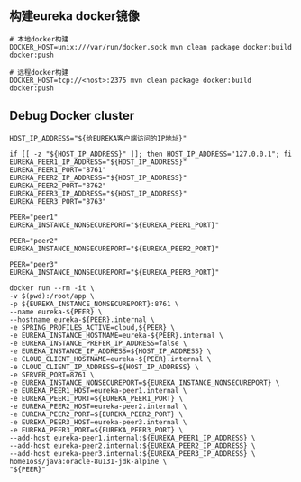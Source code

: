 ## 构建eureka docker镜像   

    # 本地docker构建
    DOCKER_HOST=unix:///var/run/docker.sock mvn clean package docker:build docker:push
    
    # 远程docker构建
    DOCKER_HOST=tcp://<host>:2375 mvn clean package docker:build docker:push

## Debug Docker cluster

    HOST_IP_ADDRESS="${给EUREKA客户端访问的IP地址}"

    if [[ -z "${HOST_IP_ADDRESS}" ]]; then HOST_IP_ADDRESS="127.0.0.1"; fi
    EUREKA_PEER1_IP_ADDRESS="${HOST_IP_ADDRESS}"
    EUREKA_PEER1_PORT="8761"
    EUREKA_PEER2_IP_ADDRESS="${HOST_IP_ADDRESS}"
    EUREKA_PEER2_PORT="8762"
    EUREKA_PEER3_IP_ADDRESS="${HOST_IP_ADDRESS}"
    EUREKA_PEER3_PORT="8763"

    PEER="peer1"
    EUREKA_INSTANCE_NONSECUREPORT="${EUREKA_PEER1_PORT}"

    PEER="peer2"
    EUREKA_INSTANCE_NONSECUREPORT="${EUREKA_PEER2_PORT}"

    PEER="peer3"
    EUREKA_INSTANCE_NONSECUREPORT="${EUREKA_PEER3_PORT}"

    docker run --rm -it \
    -v $(pwd):/root/app \
    -p ${EUREKA_INSTANCE_NONSECUREPORT}:8761 \
    --name eureka-${PEER} \
    --hostname eureka-${PEER}.internal \
    -e SPRING_PROFILES_ACTIVE=cloud,${PEER} \
    -e EUREKA_INSTANCE_HOSTNAME=eureka-${PEER}.internal \
    -e EUREKA_INSTANCE_PREFER_IP_ADDRESS=false \
    -e EUREKA_INSTANCE_IP_ADDRESS=${HOST_IP_ADDRESS} \
    -e CLOUD_CLIENT_HOSTNAME=eureka-${PEER}.internal \
    -e CLOUD_CLIENT_IP_ADDRESS=${HOST_IP_ADDRESS} \
    -e SERVER_PORT=8761 \
    -e EUREKA_INSTANCE_NONSECUREPORT=${EUREKA_INSTANCE_NONSECUREPORT} \
    -e EUREKA_PEER1_HOST=eureka-peer1.internal \
    -e EUREKA_PEER1_PORT=${EUREKA_PEER1_PORT} \
    -e EUREKA_PEER2_HOST=eureka-peer2.internal \
    -e EUREKA_PEER2_PORT=${EUREKA_PEER2_PORT} \
    -e EUREKA_PEER3_HOST=eureka-peer3.internal \
    -e EUREKA_PEER3_PORT=${EUREKA_PEER3_PORT} \
    --add-host eureka-peer1.internal:${EUREKA_PEER1_IP_ADDRESS} \
    --add-host eureka-peer2.internal:${EUREKA_PEER2_IP_ADDRESS} \
    --add-host eureka-peer3.internal:${EUREKA_PEER3_IP_ADDRESS} \
    home1oss/java:oracle-8u131-jdk-alpine \
    "${PEER}"
